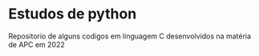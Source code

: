 # Estudos de python
Repositorio de alguns codigos em linguagem C desenvolvidos na matéria de APC em 2022
